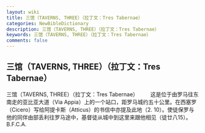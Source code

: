 ```yaml
---
layout: wiki
title: 三馆（TAVERNS, THREE）（拉丁文：Tres Tabernae）
categories: NewBibleDictionary
description: 三馆（TAVERNS, THREE）（拉丁文：Tres Tabernae）
keywords: 三馆（TAVERNS, THREE）（拉丁文：Tres Tabernae）
comments: false
---
```


## 三馆（TAVERNS, THREE）（拉丁文：Tres Tabernae）



三馆（TAVERNS, THREE）（拉丁文：Tres
Tabernae）
　　这是位于由罗马往东南走的亚比亚大道（Via Appia）上的一个站口，距罗马城约五十公里。在西塞罗（Cicero）写给阿提卡斯（Atticus）的书信中亦提及此地（2. 10）。使徒保罗与他的同伴由部丢利往罗马途中，基督徒从城中到这里来跟他相见（徒廿八15）。
B.F.C.A.




